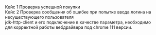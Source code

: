Кейс 1 Проверка успешной покупки  
Кейс 2 Проверка сообщения об ошибке при
попытке ввода логина на несуществующего
пользователя  
jdk-http-client и его подключение в качестве параметра, необходимо для корректной работы вебдрайвера под chrome 111 версии.  
